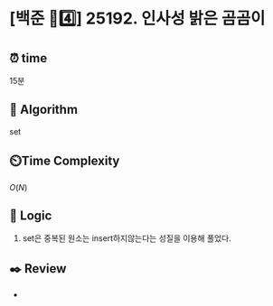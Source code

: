 # [백준 🩶4️⃣] 25192. 인사성 밝은 곰곰이

## ⏰  **time**

15분

## :pushpin: **Algorithm**

set

## ⏲️**Time Complexity**

$O(N)$

## :round_pushpin: **Logic**

1. set은 중복된 원소는 insert하지않는다는 성질을 이용해 풀었다.


## :black_nib: **Review**
- 
